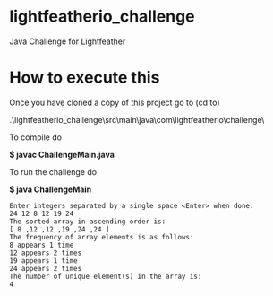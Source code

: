 # lightfeatherio_challenge
Java Challenge for Lightfeather

# How to execute this
 Once you have cloned a copy of this project go to (cd to)
 
 .\lightfeatherio_challenge\src\main\java\com\lightfeatherio\challenge\

To compile do

**$ javac ChallengeMain.java**

To run the challenge do

**$ java ChallengeMain**

	Enter integers separated by a single space <Enter> when done:
	24 12 8 12 19 24
	The sorted array in ascending order is:
	[ 8 ,12 ,12 ,19 ,24 ,24 ]
	The frequency of array elements is as follows:
	8 appears 1 time
	12 appears 2 times
	19 appears 1 time
	24 appears 2 times
	The number of unique element(s) in the array is:
	4
